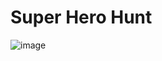 # Super Hero Hunt


![image](https://user-images.githubusercontent.com/103898041/233805992-ee1830f1-65c5-4462-abe7-3319456906a0.png)

